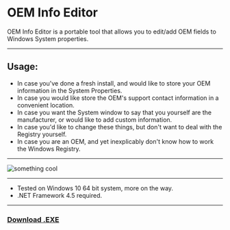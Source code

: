 # OEM Info Editor
OEM Info Editor is a portable tool that allows you to edit/add OEM fields to Windows System properties.

---
## Usage:
* In case you've done a fresh install, and would like to store your OEM information in the System Properties.
* In case you would like store the OEM's support contact information in a convenient location.
* In case you want the System window to say that you yourself are the manufacturer, or would like to add custom information.
* In case you'd like to change these things, but don't want to deal with the Registry yourself.
* In case you are an OEM, and yet inexplicably don't know how to work the Windows Registry.
---
![something cool](http://i.imgur.com/v4ss3E1.png)

---
* Tested on Windows 10 64 bit system, more on the way.
* .NET Framework 4.5 required.
---
### [Download .EXE](https://github.com/thesourabh/OEM-Info-Editor/blob/master/OEM%20Info%20Editor/bin/Release/OEM%20Info%20Editor.exe?raw=true)